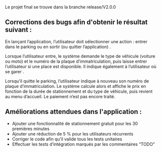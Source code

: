 Le projet final se trouve dans la branche release/V2.0.0

## Corrections des bugs afin d'obtenir le résultat suivant :<br/>

En lançant l’application, l’utilisateur doit sélectionner une action : entrer dans le parking ou en sortir (ou quitter l’application) .<br/>

Lorsque l’utilisateur entre, le système demande le type de véhicule (voiture ou moto) et le numéro de la plaque d’immatriculation, puis laisse entrer l’utilisateur si une place est disponible. Il indique également à l’utilisateur où se garer . <br/>
    
Lorsqu’il quitte le parking, l’utilisateur indique à nouveau son numéro de plaque d’immatriculation. Le système calcule alors et affiche le prix en fonction de la durée de stationnement et du type de véhicule, puis revient au menu d’accueil. Le paiement n’est pas encore traité.<br/>

## Améliorations attendues dans l'application :<br/>

- Ajouter une fonctionnalité de stationnement gratuit pour les 30 premières minutes<br/>
- Ajouter une réduction de 5 % pour les utilisateurs récurrents<br/>
- Corriger le code afin qu’il valide tous les tests unitaires<br/>
- Effectuer les tests d’intégration marqués par les commentaires “TODO”<br/>
